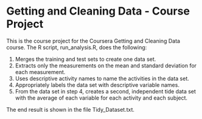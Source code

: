 # Getting and Cleaning Data - Course Project

This is the course project for the Coursera Getting and Cleaning Data course.
The R script, run_analysis.R, does the following:

1. Merges the training and test sets to create one data set.
2. Extracts only the measurements on the mean and standard deviation for each measurement.
3. Uses descriptive activity names to name the activities in the data set.
4. Appropriately labels the data set with descriptive variable names.
5. From the data set in step 4, creates a second, independent tide data set with the average of each variable for each activity and each subject.

The end result is shown in the file Tidy_Dataset.txt.
